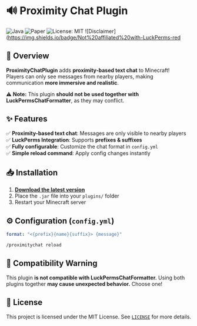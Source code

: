 # 🔊 Proximity Chat Plugin

![Java](https://img.shields.io/badge/Java-21-red) ![Paper](https://img.shields.io/badge/Paper-1.21+-blue) ![License: MIT](https://img.shields.io/badge/License-MIT-green) ![Disclaimer](https://img.shields.io/badge/Not%20affiliated%20with-LuckPerms-red

## 🚀 Overview
**ProximityChatPlugin** adds **proximity-based text chat** to Minecraft!  
Players can only see messages from nearby players, making communication **more immersive and realistic**.

⚠️ **Note:** This plugin **should not be used together with LuckPermsChatFormatter**, as they may conflict.

## ✨ Features
✅ **Proximity-based text chat**: Messages are only visible to nearby players  
✅ **LuckPerms Integration**: Supports **prefixes & suffixes**  
✅ **Fully configurable**: Customize the chat format in `config.yml`  
✅ **Simple reload command**: Apply config changes instantly

## 📥 Installation
1. **[Download the latest version](https://github.com/QuokkaGame/ProximityChatPlugin/releases)**
2. Place the `.jar` file into your `plugins/` folder
3. Restart your Minecraft server

## ⚙️ Configuration (`config.yml`)
```yaml
format: "<{prefix}{name}{suffix}> {message}"
```
```bash
/proximitychat reload
```
## 🛑 Compatibility Warning
This plugin **is not compatible with LuckPermsChatFormatter.**
Using both plugins together **may cause unexpected behavior.** Choose one!
## 📜 License
This project is licensed under the MIT License.
See [`LICENSE`](LICENSE) for more details.
